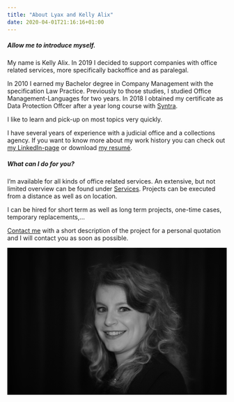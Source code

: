 ```yaml
---
title: "About Lyax and Kelly Alix"
date: 2020-04-01T21:16:16+01:00
---
```


<div class="row">
    <div class="col-md-6">
        <h5>Allow me to introduce myself.</h5>
        <p>My name is Kelly Alix. In 2019 I decided to support companies with office related services, more specifically backoffice and as paralegal.</p>
        <p>In 2010 I earned my Bachelor degree in Company Management with the specification Law Practice. Previously to those studies, I studied Office Management-Languages for two years. In 2018 I obtained my certificate as Data Protection Offcer after a year long course with <a href="https://syntra.be/" rel="noopener noreferrer" target="_blank" aria-label="Syntra" title="Syntra"> Syntra</a>.</p>
        <p>I like to learn and pick-up on most topics very quickly.</p>
        <p>I have several years of experience with a judicial office and a collections agency. If you want to know more about my work history you can check out <a href="https://www.linkedin.com/in/kelly-alix/" rel="noopener noreferrer" target="_blank" aria-label="LinkedIn" title="LinkedIn">my LinkedIn-page</a> or download <a href="cv/CV Kelly Alix.pdf" target="_blank" aria-label="CV Kelly Alix" title="CV Kelly Alix">my resumé</a>.</p>
        <h5>What can I do for you?</h5>
        <p>I’m available for all kinds of office related services. An extensive, but not limited overview can be found under <a href="/en/services" title="Diensten">Services</a>. Projects can be executed from a distance as well as on location.</p>
        <p>I can be hired for short term as well as long term projects, one-time cases, temporary replacements,…</p>
        <p><a href="contact" aria-label="Contact">Contact me</a> with a short description of the project for a personal quotation and I will contact you as soon as possible.</p>
    </div>
    <div class="col-md-6 text-center d-flex">
        <img src="images/Kelly.jpg" id="kelly" class="rounded mx-auto my-auto" alt="Kelly Alix" title="Kelly Alix"/>
    </div>
</div>
